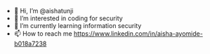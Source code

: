 - 👋 Hi, I’m @aishatunji
- 👀 I’m interested in coding for security
- 🌱 I’m currently learning information security
- 📫 How to reach me https://www.linkedin.com/in/aisha-ayomide-b018a7238

<!---
aishatunji/aishatunji is a ✨ special ✨ repository because its `README.md` (this file) appears on your GitHub profile.
You can click the Preview link to take a look at your changes.
--->
